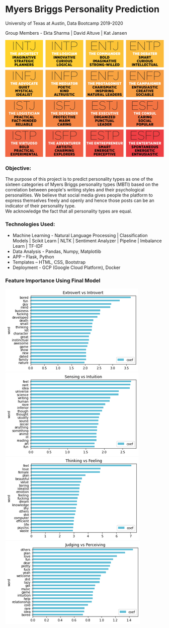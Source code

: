 #   Myers Briggs Personality Prediction

University of Texas at Austin, Data Bootcamp 2019-2020

Group Members - Ekta Sharma | David Altuve | Kat Jansen

![Myers Briggs Personality Types](static/images/personality-types.jpg)

### Objective: 

The purpose of this project is to predict personality types as one of the sixteen categories of Myers Briggs personality types (MBTI) based on the correlation between people's writing styles and their psychological personalities. We believe that social media gives people the platform to express themselves freely and openly and hence those posts can be an indicator of their personality type.  
We acknowledge the fact that all personality types are equal. 

### Technologies Used:

*   Machine Learning - Natural Language Processing | Classification Models | Scikit Learn | NLTK | Sentiment Analyzer | Pipeline | Imbalance Learn | TF-IDF
*   Data Analysis - Pandas, Numpy, Matplotlib
*   APP – Flask, Python
*   Templates – HTML, CSS, Bootstrap
*   Deployment - GCP (Google Cloud Platform), Docker

### Feature Importance Using Final Model

![EorI](static/images/extrovert_vs_introvert.png)    ![SorN](static/images/sensing_vs_intuition.png)
![TorF](static/images/thinking_vs_feeling.png)       ![JorP](static/images/judging_vs_perceiving.png)
